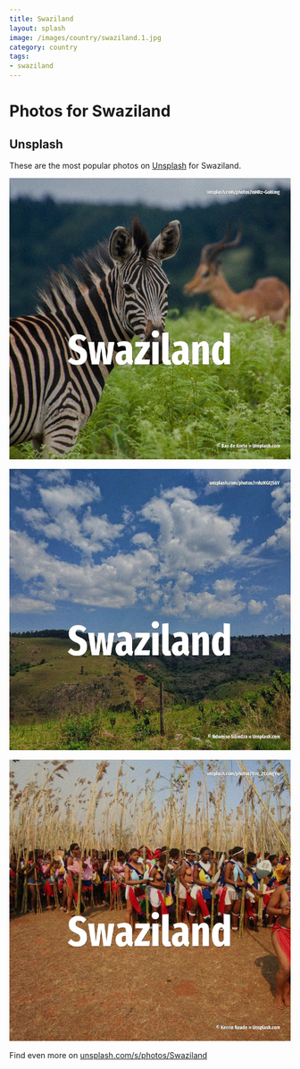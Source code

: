 ```yaml
---
title: Swaziland
layout: splash
image: /images/country/swaziland.1.jpg
category: country
tags:
- swaziland
---
```

# Photos for Swaziland

## Unsplash

These are the most popular photos on [Unsplash](https://unsplash.com) for Swaziland.

![Swaziland](/images/country/swaziland.1.jpg)

![Swaziland](/images/country/swaziland.2.jpg)

![Swaziland](/images/country/swaziland.3.jpg)

Find even more on [unsplash.com/s/photos/Swaziland](https://unsplash.com/s/photos/Swaziland)